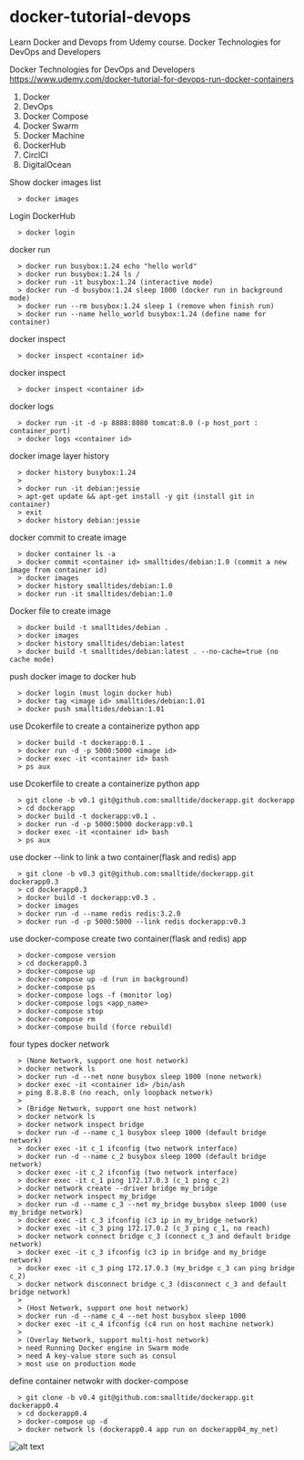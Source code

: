 # docker-tutorial-devops
Learn Docker and Devops from Udemy course. Docker Technologies for DevOps and Developers

Docker Technologies for DevOps and Developers  
https://www.udemy.com/docker-tutorial-for-devops-run-docker-containers

1. Docker
2. DevOps
3. Docker Compose
4. Docker Swarm
5. Docker Machine
6. DockerHub
7. CirclCI
8. DigitalOcean

Show docker images list
```
  > docker images
```
Login DockerHub
```
  > docker login
```
docker run
```
  > docker run busybox:1.24 echo "hello world"
  > docker run busybox:1.24 ls /
  > docker run -it busybox:1.24 (interactive mode)
  > docker run -d busybox:1.24 sleep 1000 (docker run in background mode)
  > docker run --rm busybox:1.24 sleep 1 (remove when finish run)
  > docker run --name hello_world busybox:1.24 (define name for container)
```
docker inspect
```
  > docker inspect <container id>
```
docker inspect
```
  > docker inspect <container id>
```
docker logs
```
  > docker run -it -d -p 8888:8080 tomcat:8.0 (-p host_port : container_port)
  > docker logs <container id>
```
docker image layer history
```
  > docker history busybox:1.24
  >
  > docker run -it debian:jessie
  > apt-get update && apt-get install -y git (install git in container)
  > exit
  > docker history debian:jessie
```
docker commit to create image
```
  > docker container ls -a
  > docker commit <container id> smalltides/debian:1.0 (commit a new image from container id)
  > docker images
  > docker history smalltides/debian:1.0
  > docker run -it smalltides/debian:1.0
```
Docker file to create image
```
  > docker build -t smalltides/debian .
  > docker images
  > docker history smalltides/debian:latest
  > docker build -t smalltides/debian:latest . --no-cache=true (no cache mode)
```
push docker image to docker hub
```
  > docker login (must login docker hub)
  > docker tag <image id> smalltides/debian:1.01
  > docker push smalltides/debian:1.01
```
use Dcokerfile to create a containerize python app
```
  > docker build -t dockerapp:0.1 .
  > docker run -d -p 5000:5000 <image id>
  > docker exec -it <container id> bash
  > ps aux
```
use Dcokerfile to create a containerize python app
```
  > git clone -b v0.1 git@github.com:smalltide/dockerapp.git dockerapp
  > cd dockerapp
  > docker build -t dockerapp:v0.1 .
  > docker run -d -p 5000:5000 dockerapp:v0.1
  > docker exec -it <container id> bash
  > ps aux
```
use docker --link to link a two container(flask and redis) app
```
  > git clone -b v0.3 git@github.com:smalltide/dockerapp.git dockerapp0.3
  > cd dockerapp0.3
  > docker build -t dockerapp:v0.3 .
  > docker images
  > docker run -d --name redis redis:3.2.0
  > docker run -d -p 5000:5000 --link redis dockerapp:v0.3
```
use docker-compose create two container(flask and redis) app
```
  > docker-compose version 
  > cd dockerapp0.3
  > docker-compose up
  > docker-compose up -d (run in background)
  > docker-compose ps
  > docker-compose logs -f (monitor log)  
  > docker-compose logs <app_name>
  > docker-compose stop
  > docker-compose rm
  > docker-compose build (force rebuild)
```
four types docker network
```
  > (None Network, support one host network)
  > docker network ls
  > docker run -d --net none busybox sleep 1000 (none network)
  > docker exec -it <container id> /bin/ash
  > ping 8.8.8.8 (no reach, only loopback network)
  >
  > (Bridge Network, support one host network)
  > docker network ls
  > docker network inspect bridge
  > docker run -d --name c_1 busybox sleep 1000 (default bridge network)
  > docker exec -it c_1 ifconfig (two network interface)
  > docker run -d --name c_2 busybox sleep 1000 (default bridge network)
  > docker exec -it c_2 ifconfig (two network interface)
  > docker exec -it c_1 ping 172.17.0.3 (c_1 ping c_2)
  > docker network create --driver bridge my_bridge
  > docker network inspect my_bridge
  > docker run -d --name c_3 --net my_bridge busybox sleep 1000 (use my_bridge network)
  > docker exec -it c_3 ifconfig (c3 ip in my_bridge network)
  > docker exec -it c_3 ping 172.17.0.2 (c_3 ping c_1, no reach)
  > docker network connect bridge c_3 (connect c_3 and default bridge network)
  > docker exec -it c_3 ifconfig (c3 ip in bridge and my_bridge network)
  > docker exec -it c_3 ping 172.17.0.3 (my_bridge c_3 can ping bridge c_2)
  > docker network disconnect bridge c_3 (disconnect c_3 and default bridge network)
  >
  > (Host Network, support one host network)
  > docker run -d --name c_4 --net host busybox sleep 1000
  > docker exec -it c_4 ifconfig (c4 run on host machine network)
  >
  > (Overlay Network, support multi-host network)
  > need Running Docker engine in Swarm mode
  > need A key-value store such as consul
  > most use on production mode
```
define container netwokr with docker-compose
```
  > git clone -b v0.4 git@github.com:smalltide/dockerapp.git dockerapp0.4
  > cd dockerapp0.4
  > docker-compose up -d
  > docker network ls (dockerapp0.4 app run on dockerapp04_my_net)
```
![alt text](https://github.com/smalltide/docker-tutorial-devops/blob/master/docker-compose-example.png "docker-compose-example")